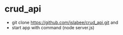 # crud_api
- git clone https://github.com/jslabee/crud_api.git
                 and
- start app with command (node server.js)
